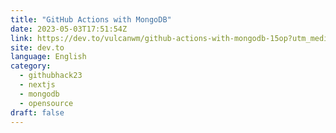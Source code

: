 ```yaml
---
title: "GitHub Actions with MongoDB"
date: 2023-05-03T17:51:54Z
link: https://dev.to/vulcanwm/github-actions-with-mongodb-15op?utm_medium=RSS&utm_source=news.12bit.vn
site: dev.to
language: English
category:
  - githubhack23
  - nextjs
  - mongodb
  - opensource
draft: false
---
```

